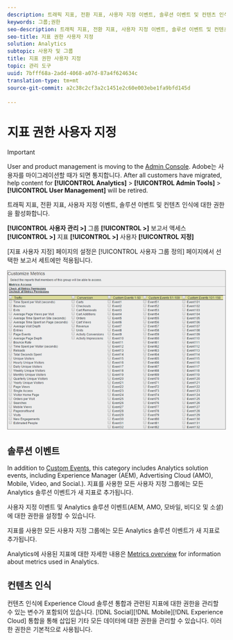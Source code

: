 ```yaml
---
description: 트래픽 지표, 전환 지표, 사용자 지정 이벤트, 솔루션 이벤트 및 컨텐츠 인식에 대한 권한을 활성화합니다.
keywords: 그룹;권한
seo-description: 트래픽 지표, 전환 지표, 사용자 지정 이벤트, 솔루션 이벤트 및 컨텐츠 인식에 대한 권한을 활성화합니다.
seo-title: 지표 권한 사용자 지정
solution: Analytics
subtopic: 사용자 및 그룹
title: 지표 권한 사용자 지정
topic: 관리 도구
uuid: 7bfff68a-2add-4068-a07d-87a4f624634c
translation-type: tm+mt
source-git-commit: a2c38c2cf3a2c1451e2c60e003ebe1fa9bfd145d

---
```



# 지표 권한 사용자 지정

>[!IMPORTANT]
>
>User and product management is moving to the [Admin Console](https://helpx.adobe.com/enterprise/using/admin-console.html). Adobe는 사용자를 마이그레이션할 때가 되면 통지합니다. After all customers have migrated, help content for **[!UICONTROL Analytics]** &gt; **[!UICONTROL Admin Tools]** &gt; **[!UICONTROL User Management]** will be retired.

트래픽 지표, 전환 지표, 사용자 지정 이벤트, 솔루션 이벤트 및 컨텐츠 인식에 대한 권한을 활성화합니다.

**[!UICONTROL 사용자 관리 &gt;]** 그룹 **[!UICONTROL &gt;]** 보고서 액세스 **[!UICONTROL &gt;]** 지표 **[!UICONTROL &gt;]** 사용자 **[!UICONTROL 지정]**

[지표 사용자 지정] 페이지의 설정은 [!UICONTROL 사용자 그룹 정의] 페이지에서 선택한 보고서 세트에만 적용됩니다.

![](assets/customize-metrics.png)

## 솔루션 이벤트

In addition to [Custom Events](https://marketing.adobe.com/resources/help/en_US/sc/implement/events.html), this category includes Analytics solution events, including Experience Manager (AEM), Advertising Cloud (AMO), Mobile, Video, and Social.). 지표를 사용한 모든 사용자 지정 그룹에는 모든 Analytics 솔루션 이벤트가 새 지표로 추가됩니다.

사용자 지정 이벤트 및 Analytics 솔루션 이벤트(AEM, AMO, 모바일, 비디오 및 소셜)에 대한 권한을 설정할 수 있습니다.

지표를 사용한 모든 사용자 지정 그룹에는 모든 Analytics 솔루션 이벤트가 새 지표로 추가됩니다.

Analytics에 사용된 지표에 대한 자세한 내용은 [Metrics overview](/help/components/c-variables/c-metrics/metricslist.md) for information about metrics used in Analytics.

## 컨텐츠 인식

컨텐츠 인식에 Experience Cloud 솔루션 통합과 관련된 지표에 대한 권한을 관리할 수 있는 변수가 포함되어 있습니다. [!DNL Social][!DNL Mobile][!DNL Experience Cloud] 통합을 통해 삽입된 기타 모든 데이터에 대한 권한을 관리할 수 있습니다. 이러한 권한은 기본적으로 사용됩니다.
